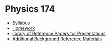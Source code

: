 # Physics 174 

+ [Syllabus](syllabus)
+ [Homework](homework)
+ [library of Reference Papers for Presentations](library)
+ [Additional Background Reference Materials](additional-references)
